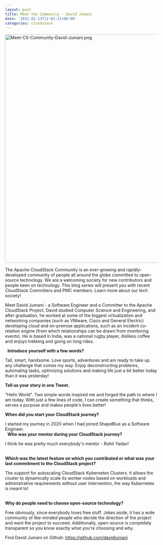 ```yaml
---
layout: post
title: Meet the Community - David Jumani
date: '2022-01-13T12:02:21+00:00'
categories: cloudstack
---
```

<p><a href="https://blogs.apache.org/cloudstack/mediaresource/1033b38c-1717-4707-9098-fdc208260857"><img src="https://blogs.apache.org/cloudstack/mediaresource/1033b38c-1717-4707-9098-fdc208260857" alt="Meet-CS-Community-David-Jumani.png" width="750" /></a></p>

The Apache CloudStack Community is an ever-growing and rapidly-developed community of people all around the globe committed to open-source technology. We are a welcoming society for new contributors and people keen on technology. This blog series will present you with recent CloudStack Committers and PMC members. Learn more about our tech society!

Meet David Jumani - a Software Engineer and a Committer to the Apache CloudStack Project. David studied Computer Science and Engineering, and after graduation, he worked at some of the biggest virtualization and networking companies (such as VMware, Cisco and General Electric) developing cloud and on-premise applications, such as an incident co-relation engine (from which relationships can be drawn from monitoring events). He is based in India, was a national rugby player, dislikes coffee and enjoys trekking and going on long rides.

&nbsp;
<b>Introduce yourself with a few words?</b>

Tall, smart, handsome. Love sports, adventures and am ready to take up any challenge that comes my way. Enjoy deconstructing problems, automating tasks, optimizing solutions and making life just a bit better today than it was yesterday!
&nbsp;

<b>Tell us your story in one Tweet.</b>

"Hello World". Two simple words inspired me and forged the path to where I am today. With just a few lines of code, I can create something that thinks, serves a purpose and makes people's lives better! 
&nbsp;

<b>When did you start your CloudStack journey?</b>

I started my journey in 2020 when I had joined ShapeBlue as a Software Engineer. </br>
&nbsp;
<b>Who was your mentor during your CloudStack journey?</b>

I think he was pretty much everybody's mentor - Rohit Yadav!</br>
&nbsp;

<b>Which was the latest feature on which you contributed or what was your last commitment to the CloudStack project?</b>

The support for autoscaling CloudStack Kubernetes Clusters. It allows the cluster to dynamically scale its worker nodes based on workloads and administrative requirements without user intervention, the way Kubernetes is meant to!</br>
&nbsp;

<b>Why do people need to choose open-source technology?</b>

Free obviously, since everybody loves free stuff. Jokes aside, it has a wide community of like-minded people who decide the direction of the project and want the project to succeed. Additionally, open-source is completely transparent so you know exactly what you're choosing and why.</br>

Find David Jumani on Github: <a href="https://github.com/davidjumani">https://github.com/davidjumani

